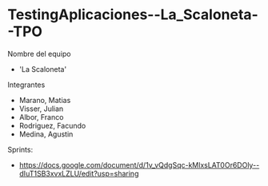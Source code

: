 # TestingAplicaciones--La_Scaloneta--TPO

Nombre del equipo
- 'La Scaloneta'

Integrantes
- Marano, Matias
- Visser, Julian
- Albor, Franco
- Rodriguez, Facundo
- Medina, Agustin

Sprints:
- https://docs.google.com/document/d/1v_vQdgSqc-kMlxsLAT0Or6DOly--dIuT1SB3xvxLZLU/edit?usp=sharing
